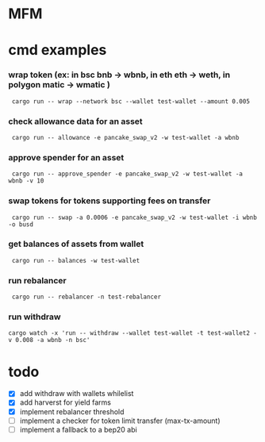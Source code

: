 # MFM

# cmd examples

### wrap token (ex: in bsc bnb -> wbnb, in eth eth -> weth, in polygon matic -> wmatic )
```
 cargo run -- wrap --network bsc --wallet test-wallet --amount 0.005
```

### check allowance data for an asset
```
 cargo run -- allowance -e pancake_swap_v2 -w test-wallet -a wbnb
```
### approve spender for an asset
```
 cargo run -- approve_spender -e pancake_swap_v2 -w test-wallet -a wbnb -v 10
```
### swap tokens for tokens supporting fees on transfer
```
 cargo run -- swap -a 0.0006 -e pancake_swap_v2 -w test-wallet -i wbnb -o busd
```
### get balances of assets from wallet
```
 cargo run -- balances -w test-wallet
```
### run rebalancer
```
 cargo run -- rebalancer -n test-rebalancer
```

### run withdraw
```
cargo watch -x 'run -- withdraw --wallet test-wallet -t test-wallet2 -v 0.008 -a wbnb -n bsc'
```

# todo

- [x] add withdraw with wallets whilelist
- [x] add harverst for yield farms
- [x] implement rebalancer threshold
- [ ] implement a checker for token limit transfer (max-tx-amount)
- [ ] implement a fallback to a bep20 abi